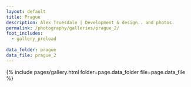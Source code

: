 ```yaml
---
layout: default
title: Prague
description: Alex Truesdale | Development & design.. and photos.
permalink: /photography/galleries/prague_2/
foot_includes:
  - gallery_preload
  
data_folder: prague
data_file: prague_2
---
```

{% include pages/gallery.html folder=page.data_folder file=page.data_file %}
